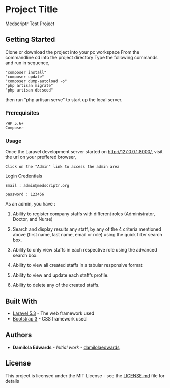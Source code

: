 # Project Title

Medscriptr Test Project

## Getting Started
Clone or download the project into your pc workspace
From the commandline cd into the project directory
Type the following commands and run in sequence,
```
"composer install"
"composer update"
"composer dump-autoload -o"
"php artisan migrate"
"php artisan db:seed"
```
then run "php artisan serve" to start up the local server.

### Prerequisites


```
PHP 5.6+
Composer
```

### Usage

Once the  Laravel development server started on http://127.0.0.1:8000/, visit the url on your preffered browser,

```
Click on the "Admin" link to access the admin area
```

Login Credentials 

```
Email : admin@medscriptr.org

password : 123456
```

As an admin, you have :

1) Ability to register company staffs with different roles (Administrator, Doctor,
and Nurse)


2) Search and display results any staff, by any of the 4 criteria mentioned above
(first name, last name, email or role) using the quick filter search box.

3) Ability to only view staffs in each respective role using the advanced search box. 

4) Ability to view all created staffs in a tabular responsive format 

5) Ability to view and update each staff’s profile.

6) Ability to delete any of the created staffs.

## Built With

* [Laravel 5.3](https://www.laravel.com/docs/) - The web framework used
* [Bootstrap 3](https://getbootstrap.com) - CSS framework used

## Authors

* **Damilola Edwards** - *Initial work* - [damilolaedwards](https://github.com/damilolaedwards)

## License

This project is licensed under the MIT License - see the [LICENSE.md](LICENSE.md) file for details

